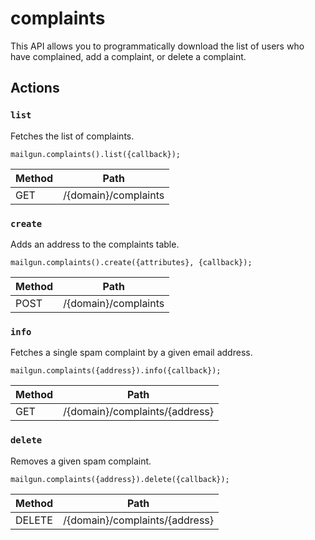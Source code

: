 # complaints

This API allows you to programmatically download the list of users who have complained, add a complaint, or delete a complaint.

## Actions

### `list`

Fetches the list of complaints.

`mailgun.complaints().list({callback});`

Method | Path
--- | ---
GET | /{domain}/complaints

### `create`

Adds an address to the complaints table.

`mailgun.complaints().create({attributes}, {callback});`

Method | Path
--- | ---
POST | /{domain}/complaints

### `info`

Fetches a single spam complaint by a given email address.

`mailgun.complaints({address}).info({callback});`

Method | Path
--- | ---
GET | /{domain}/complaints/{address}

### `delete`

Removes a given spam complaint.

`mailgun.complaints({address}).delete({callback});`

Method | Path
--- | ---
DELETE | /{domain}/complaints/{address}

